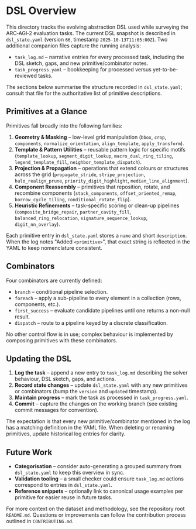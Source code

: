# DSL Overview

This directory tracks the evolving abstraction DSL used while surveying the ARC‑AGI‑2 evaluation tasks.  The current DSL snapshot is described in `dsl_state.yaml` (version `66`, timestamp `2025-10-13T11:05:00Z`).  Two additional companion files capture the running analysis:

- `task_log.md` – narrative entries for every processed task, including the DSL sketch, gaps, and new primitive/combinator notes.
- `task_progress.yaml` – bookkeeping for processed versus yet-to-be-reviewed tasks.

The sections below summarise the structure recorded in `dsl_state.yaml`; consult that file for the authoritative list of primitive descriptions.

## Primitives at a Glance

Primitives fall broadly into the following families:

1. **Geometry & Masking** – low-level grid manipulation (`bbox`, `crop`, `components`, `normalize_orientation`, `align_template`, `apply_transform`).
2. **Template & Pattern Utilities** – reusable pattern logic for specific motifs (`template_lookup`, `segment_digit_lookup`, `macro_dual_ring_tiling`, `legend_template_fill`, `neighbor_template_dispatch`).
3. **Projection & Propagation** – operations that extend colours or structures across the grid (`propagate_stride`, `stripe_projection`, `halo_realign_prune`, `priority_digit_highlight`, `median_line_alignment`).
4. **Component Reassembly** – primitives that reposition, rotate, and recombine components (`stack_components`, `offset_oriented_remap`, `borrow_cycle_tiling`, `conditional_rotate_flip`).
5. **Heuristic Refinements** – task-specific scoring or clean-up pipelines (`composite_bridge_repair`, `partner_cavity_fill`, `balanced_ring_relocation`, `signature_sequence_lookup`, `digit_nn_overlay`).

Each primitive entry in `dsl_state.yaml` stores a `name` and short `description`.  When the log notes "Added `<primitive>`", that exact string is reflected in the YAML to keep nomenclature consistent.

## Combinators

Four combinators are currently defined:

- `branch` – conditional pipeline selection.
- `foreach` – apply a sub-pipeline to every element in a collection (rows, components, etc.).
- `first_success` – evaluate candidate pipelines until one returns a non-null result.
- `dispatch` – route to a pipeline keyed by a discrete classification.

No other control flow is in use; complex behaviour is implemented by composing primitives with these combinators.

## Updating the DSL

1. **Log the task** – append a new entry to `task_log.md` describing the solver behaviour, DSL sketch, gaps, and actions.
2. **Record state changes** – update `dsl_state.yaml` with any new primitives or combinators (bump the `version` and `updated` timestamp).
3. **Maintain progress** – mark the task as processed in `task_progress.yaml`.
4. **Commit** – capture the changes on the working branch (see existing commit messages for convention).

The expectation is that every new primitive/combinator mentioned in the log has a matching definition in the YAML file.  When deleting or renaming primitives, update historical log entries for clarity.

## Future Work

- **Categorisation** – consider auto-generating a grouped summary from `dsl_state.yaml` to keep this overview in sync.
- **Validation tooling** – a small checker could ensure `task_log.md` actions correspond to entries in `dsl_state.yaml`.
- **Reference snippets** – optionally link to canonical usage examples per primitive for easier reuse in future tasks.

For more context on the dataset and methodology, see the repository root `README.md`.  Questions or improvements can follow the contribution process outlined in `CONTRIBUTING.md`.
